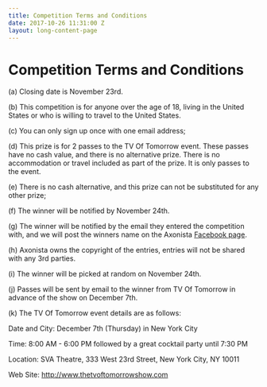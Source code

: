 ```yaml
---
title: Competition Terms and Conditions
date: 2017-10-26 11:31:00 Z
layout: long-content-page
---
```


# Competition Terms and Conditions
(a) Closing date is November 23rd.

(b) This competition is for anyone over the age of 18, living in the United States or who is willing to travel to the United States.

(c) You can only sign up once with one email address;

(d) This prize is for 2 passes to the TV Of Tomorrow event. These passes have no cash value, and there is no alternative prize. There is no accommodation or travel included as part of the prize. It is only passes to the event.

(e) There is no cash alternative, and this prize can not be substituted for any other prize;

(f) The winner will be notified by November 24th.

(g) The winner will be notified by the email they entered the competition with, and we will post the winners name on the Axonista <a href="https://www.facebook.com/axonista/">Facebook page</a>.

(h) Axonista owns the copyright of the entries, entries will not be shared with any 3rd parties.

(i) The winner will be picked at random on November 24th.

(j) Passes will be sent by email to the winner from TV Of Tomorrow in advance of the show on December 7th.

(k) The TV Of Tomorrow event details are as follows:

Date and City: December 7th (Thursday) in New York City

Time: 8:00 AM - 6:00 PM followed by a great cocktail party until 7:30 PM

Location: SVA Theatre, 333 West 23rd Street, New York City, NY 10011

Web Site: <a href="http://www.thetvoftomorrowshow.com" target="_blank">http://www.thetvoftomorrowshow.com</a>